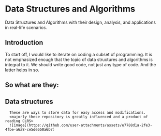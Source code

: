 # Data Structures and Algorithms

Data Structures and Algorithms with their design, analysis, and applications in real-life scenarios.

## Introduction

To start off, I would like to iterate on coding a subset of programming. It is not emphasized enough that the topic of 
data structures and algorithms is integral to it. We should write good code, not just any type of code. And the latter
helps in so.

## So what are they:
   ## Data structures
      These are ways to store data for easy access and modifications. 
      <majorly these repository is greatly influenced and a product of reading CLRS>
      ![image](https://github.com/user-attachments/assets/e7788d1a-2fe3-4fbe-a6a8-ce5de550a6b7)

